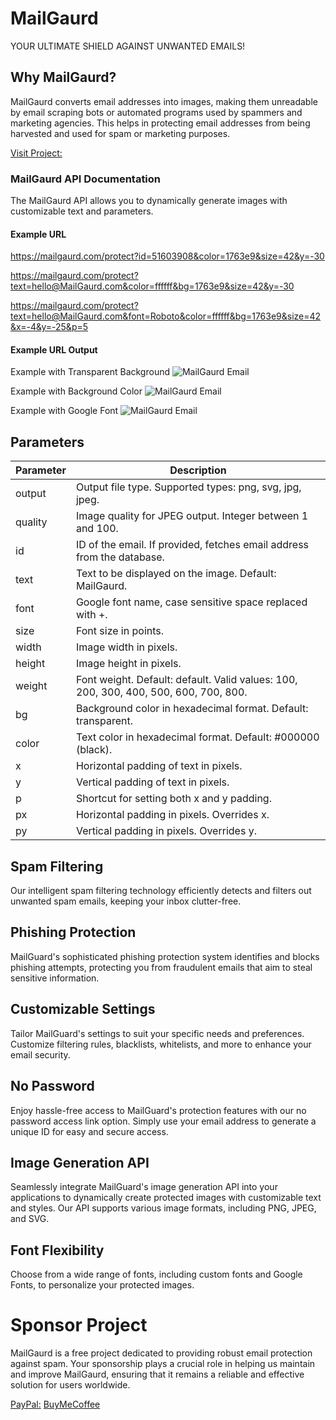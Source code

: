 # MailGaurd
YOUR ULTIMATE SHIELD AGAINST UNWANTED EMAILS!

## Why MailGaurd?

MailGaurd converts email addresses into images, making them unreadable by email scraping bots or automated programs used by spammers and marketing agencies. This helps in protecting email addresses from being harvested and used for spam or marketing purposes.

[Visit Project:](https://mailgaurd.com)

### MailGaurd API Documentation

The MailGaurd API allows you to dynamically generate images with customizable text and parameters.

#### Example URL

https://mailgaurd.com/protect?id=51603908&color=1763e9&size=42&y=-30

https://mailgaurd.com/protect?text=hello@MailGaurd.com&color=ffffff&bg=1763e9&size=42&y=-30

https://mailgaurd.com/protect?text=hello@MailGaurd.com&font=Roboto&color=ffffff&bg=1763e9&size=42&x=-4&y=-25&p=5

#### Example URL Output

Example with Transparent Background
![MailGaurd Email](https://mailgaurd.com/protect?id=51603908&color=1763e9&size=42&y=-30)

Example with Background Color
![MailGaurd Email](https://mailgaurd.com/protect?text=hello@MailGaurd.com&color=ffffff&bg=000000&size=42&y=-30)

Example with Google Font
![MailGaurd Email](https://mailgaurd.com/protect?text=hello@MailGaurd.com&color=ffffff&bg=000000&size=42&y=-30)


## Parameters

| Parameter | Description |
|-----------|-------------|
| output    | Output file type. Supported types: png, svg, jpg, jpeg. |
| quality   | Image quality for JPEG output. Integer between 1 and 100. |
| id        | ID of the email. If provided, fetches email address from the database. |
| text      | Text to be displayed on the image. Default: MailGaurd. |
| font      | Google font name, case sensitive space replaced with +. |
| size      | Font size in points. |
| width     | Image width in pixels. |
| height    | Image height in pixels. |
| weight    | Font weight. Default: default. Valid values: 100, 200, 300, 400, 500, 600, 700, 800. |
| bg        | Background color in hexadecimal format. Default: transparent. |
| color     | Text color in hexadecimal format. Default: #000000 (black). |
| x         | Horizontal padding of text in pixels. |
| y         | Vertical padding of text in pixels. |
| p         | Shortcut for setting both x and y padding. |
| px        | Horizontal padding in pixels. Overrides x. |
| py        | Vertical padding in pixels. Overrides y. |


## Spam Filtering

Our intelligent spam filtering technology efficiently detects and filters out unwanted spam emails, keeping your inbox clutter-free.

## Phishing Protection

MailGuard's sophisticated phishing protection system identifies and blocks phishing attempts, protecting you from fraudulent emails that aim to steal sensitive information.

## Customizable Settings

Tailor MailGuard's settings to suit your specific needs and preferences. Customize filtering rules, blacklists, whitelists, and more to enhance your email security.

## No Password

Enjoy hassle-free access to MailGuard's protection features with our no password access link option. Simply use your email address to generate a unique ID for easy and secure access.

## Image Generation API

Seamlessly integrate MailGuard's image generation API into your applications to dynamically create protected images with customizable text and styles. Our API supports various image formats, including PNG, JPEG, and SVG.

## Font Flexibility

Choose from a wide range of fonts, including custom fonts and Google Fonts, to personalize your protected images.

# Sponsor Project

MailGaurd is a free project dedicated to providing robust email protection against spam. Your sponsorship plays a crucial role in helping us maintain and improve MailGaurd, ensuring that it remains a reliable and effective solution for users worldwide.

[PayPal:](https://www.paypal.com/paypalme/paypulse)
[BuyMeCoffee](https://www.buymeacoffee.com/dearmosin)